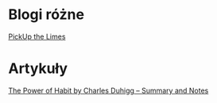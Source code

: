 Blogi różne
===========

[PickUp the Limes](https://www.pickuplimes.com/)



Artykuły 
========

[The Power of Habit by Charles Duhigg – Summary and Notes](https://thomasjfrank.com/reading/charles-duhigg-power-of-habit/)